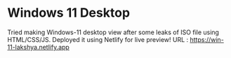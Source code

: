 # Windows 11 Desktop

Tried making Windows-11 desktop view after some leaks of ISO file using HTML/CSS/JS. Deployed it using Netlify for live preview!
URL : https://win-11-lakshya.netlify.app
